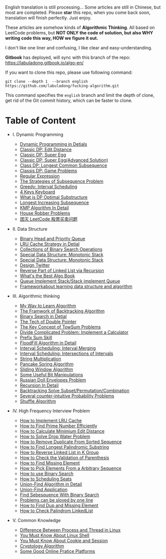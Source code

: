 English translation is still processing... Some articles are still in Chinese, but most are completed. Please **star** this repo, when you come back soon, translation will finish perfectly. Just enjoy.

These articles are somehow kinds of **Algorithmic Thinking**. All based on LeetCode problems, but **NOT ONLY the code of solution, but also WHY writing code this way, HOW we figure it out.**

I don't like one liner and confusing, I like clear and easy-understanding.

**Gitbook** has deployed, will sync with this branch of the repo: https://labuladong.gitbook.io/algo-en/

If you want to clone this repo, please use following command:

```shell
git clone --depth 1  --branch english https://github.com/labuladong/fucking-algorithm.git
```
This command specifies the `english` branch and limit the depth of clone, get rid of the Git commit history, which can be faster to clone.

# Table of Content

* I. Dynamic Programming
  * [Dynamic Programming in Detials](dynamic_programming/AnalysisOfDynamicProgramming.md)
  * [Classic DP: Edit Distance](dynamic_programming/EditDistance.md)
  * [Classic DP: Super Egg](dynamic_programming/ThrowingEggsinHighBuildings.md)
  * [Classic DP: Super Egg(Advanced Solution)](dynamic_programming/SuperEggDropAdvanced.md)
  * [Class DP: Longest Common Subsequence](dynamic_programming/LongestCommonSubsequence.md)
  * [Classis DP: Game Problems](dynamic_programming/GameProblemsInDynamicProgramming.md)
  * [Regular Expression](dynamic_programming/RegularExpression.md)
  * [The Strategies of Subsequence Problem](dynamic_programming/StrategiesForSubsequenceProblem.md)
  * [Greedy: Interval Scheduling](dynamic_programming/IntervalScheduling.md)
  * [4 Keys Keyboard](dynamic_programming/FourKeysKeyboard.md)
  * [What is DP Optimal Substructure](dynamic_programming/OptimalSubstructure.md)
  * [Longest Increasing Subsequence](dynamic_programming/LongestIncreasingSubsequence.md)
  * [KMP Algorithm In Detail](dynamic_programming/KMPCharacterMatchingAlgorithmInDynamicProgramming.md)
  * [House Robber Problems](dynamic_programming/HouseRobber.md)
  * [团灭 LeetCode 股票买卖问题](dynamic_programming/团灭股票问题.md)
  
* II. Data Structure
  * [Binary Head and Priority Queue](data_structure/binary_heap_implements_priority_queues.md)
  * [LRU Cache Strategy in Detial](interview/LRU_algorithm.md)
  * [Collections of Binary Search Operations](data_structure/The_Manipulation_Collection_of_Binary_Search_Tree.md)
  * [Special Data Structure: Monotonic Stack](data_structure/MonotonicStack.md)
  * [Special Data Structure: Monotonic Stack](data_structure/Monotonic_queue.md)
  * [Design Twitter](data_structure/design_Twitter.md)
  * [Reverse Part of Linked List via Recursion](data_structure/reverse_part_of_a_linked_list_via_recursion.md)
  * [What's the Best Algo Book](think_like_computer/why_i_recommend_algs4.md)
  * [Queue Implement Stack/Stack implement Queue](data_structure/ImplementQueueUsingStacksImplementStackUsingQueues.md)
  * [Frameworkabout learning data structure and algorithm](think_like_computer/Framework%20and%20thoughts%20about%20learning%20data%20structure%20and%20algorithm.md)

* III. Algorithmic thinking
  * [My Way to Learn Algorithm](think_like_computer/ThewaytoAlgorithmlearning.md)
  * [The Framwork of Backtracking Algorithm](think_like_computer/DetailsaboutBacktracking.md)
  * [Binary Search in Detial](think_like_computer/DetailedBinarySearch.md)
  * [The Tech of Double Pointer](think_like_computer/double_pointer.md)
  * [The Key Concept of TowSum Problems](think_like_computer/The_key_to_resolving_TwoSum_problems.md)
  * [Divide Complicated Problem: Implement a Calculator](data_structure/Implementing_the_functions_of_a_calculator.md)
  * [Prefix Sum Skill](think_like_computer/prefix_sum.md)
  * [FloodFill Algorithm in Detail](think_like_computer/flood_fill.md)
  * [Interval Scheduling: Interval Merging](think_like_computer/IntervalMerging.md)
  * [Interval Scheduling: Intersections of Intervals](think_like_computer/IntervalIntersection.md)
  * [String Multiplication](think_like_computer/string_multiplication.md)
  * [Pancake Soring Algorithm](think_like_computer/PancakesSorting.md)
  * [Sliding Window Algorithm](think_like_computer/SlidingWindowTechnique.md)
  * [Some Useful Bit Manipulations](think_like_computer/CommonBitManipulation.md)
  * [Russian Doll Envelopes Problem](think_like_computer/RussianDollEnvelopes.md)
  * [Recursion In Detail](data_structure/RecursionInDetail.md)
  * [Backtracking Solve Subset/Permutation/Combination](interview/Subset_Permutation_Combination.md)
  * [Several counter-intuitive Probability Problems](think_like_computer/several_counter_intuitive_probability_problems.md)
  * [Shuffle Algorithm](think_like_computer/Shuffle_Algorithm.md)

* IV. High Frequency Interview Problem
  * [How to Implement LRU Cache](interview/LRU_algorithm.md)
  * [How to Find Prime Number Efficiently](interview/Print_PrimeNumbers.md)
  * [How to Calculate Minimium Edit Distance](dynamic_programming/EditDistance.md)
  * [How to Solve Drop Water Problem](interview/Trapping_Rain_Water.md)
  * [How to Remove Duplicate From Sorted Sequence](interview/RemoveDuplicatesfromSortedArray.md)
  * [How to Find Longest Palindromic Substring](interview/TheLongestPalindromicSubstring.md)
  * [How to Reverse Linked List in K Group](interview/reverse-nodes-in-k-group.md)
  * [How to Check the Validation of Parenthesis](interview/valid-parentheses.md)
  * [How to Find Missing Element](interview/missing_elements.md)
  * [How to Pick Elements From a Arbitrary Sequence](interview/ReservoirSampling.md)
  * [How to use Binary Search](interview/UsingBinarySearchAlgorithm.md)
  * [How to Scheduling Seats](interview/Seatscheduling.md)
  * [Union-Find Algorithm in Detail](think_like_computer/Union-find-Explanation.md)
  * [Union-Find Application](think_like_computer/Union-Find-Application.md)
  * [Find Sebesquence With Binary Search](interview/findSebesquenceWithBinarySearch.md)
  * [Problems can be sloved by one line](interview/one-line-code-puzzles.md)
  * [How to Find Dup and Missing Element](interview/Find-Duplicate-and-Missing-Element.md)
  * [How to Check Palindrom LinkedList](interview/check_palindromic_linkedlist.md)

* V. Common Knowledge
  * [Difference Between Process and Thread in Linux](common_knowledge/linuxProcess.md)
  * [You Must Know About Linux Shell](common_knowledge/linuxshell.md)
  * [You Must Know About Cookie and Session](common_knowledge/SessionAndCookie.md)
  * [Cryptology Algorithm](common_knowledge/Cryptology.md)
  * [Some Good Online Pratice Platforms](common_knowledge/OnlinePraticePlatform.md)